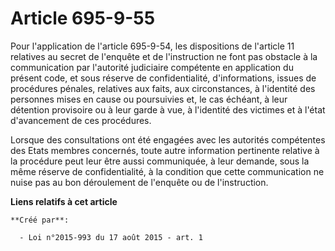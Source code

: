 # Article 695-9-55

Pour l'application de l'article 695-9-54, les dispositions de l'article 11 relatives au secret de l'enquête et de
l'instruction ne font pas obstacle à la communication par l'autorité judiciaire compétente en application du présent code, et
sous réserve de confidentialité, d'informations, issues de procédures pénales, relatives aux faits, aux circonstances, à
l'identité des personnes mises en cause ou poursuivies et, le cas échéant, à leur détention provisoire ou à leur garde à vue,
à l'identité des victimes et à l'état d'avancement de ces procédures. 

Lorsque des consultations ont été engagées avec les autorités compétentes des Etats membres concernés, toute autre
information pertinente relative à la procédure peut leur être aussi communiquée, à leur demande, sous la même réserve de
confidentialité, à la condition que cette communication ne nuise pas au bon déroulement de l'enquête ou de l'instruction.

**Liens relatifs à cet article**

	**Créé par**:

	  - Loi n°2015-993 du 17 août 2015 - art. 1
